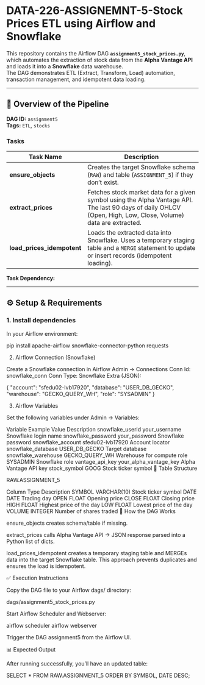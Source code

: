 # DATA-226-ASSIGNEMNT-5-Stock Prices ETL using Airflow and Snowflake

This repository contains the Airflow DAG **`assignment5_stock_prices.py`**, which automates the extraction of stock data from the **Alpha Vantage API** and loads it into a **Snowflake** data warehouse.  
The DAG demonstrates ETL (Extract, Transform, Load) automation, transaction management, and idempotent data loading.

---

## 🧩 Overview of the Pipeline

**DAG ID:** `assignment5`  
**Tags:** `ETL`, `stocks`

### Tasks
| Task Name | Description |
|------------|--------------|
| **ensure_objects** | Creates the target Snowflake schema (`RAW`) and table (`ASSIGNMENT_5`) if they don’t exist. |
| **extract_prices** | Fetches stock market data for a given symbol using the Alpha Vantage API. The last 90 days of daily OHLCV (Open, High, Low, Close, Volume) data are extracted. |
| **load_prices_idempotent** | Loads the extracted data into Snowflake. Uses a temporary staging table and a `MERGE` statement to update or insert records (idempotent loading). |

**Task Dependency:**


---

## ⚙️ Setup & Requirements

### 1. Install dependencies
In your Airflow environment:

pip install apache-airflow snowflake-connector-python requests

2. Airflow Connection (Snowflake)

Create a Snowflake connection in Airflow Admin → Connections
Conn Id: snowflake_conn
Conn Type: Snowflake
Extra (JSON):

{
  "account": "sfedu02-lvb17920",
  "database": "USER_DB_GECKO",
  "warehouse": "GECKO_QUERY_WH",
  "role": "SYSADMIN"
}

3. Airflow Variables

Set the following variables under Admin → Variables:

Variable	Example Value	Description
snowflake_userid	your_username	Snowflake login name
snowflake_password	your_password	Snowflake password
snowflake_account	sfedu02-lvb17920	Account locator
snowflake_database	USER_DB_GECKO	Target database
snowflake_warehouse	GECKO_QUERY_WH	Warehouse for compute
role	SYSADMIN	Snowflake role
vantage_api_key	your_alpha_vantage_key	Alpha Vantage API key
stock_symbol	GOOG	Stock ticker symbol
📄 Table Structure

RAW.ASSIGNMENT_5

Column	Type	Description
SYMBOL	VARCHAR(10)	Stock ticker symbol
DATE	DATE	Trading day
OPEN	FLOAT	Opening price
CLOSE	FLOAT	Closing price
HIGH	FLOAT	Highest price of the day
LOW	FLOAT	Lowest price of the day
VOLUME	INTEGER	Number of shares traded
🔁 How the DAG Works

ensure_objects creates schema/table if missing.

extract_prices calls Alpha Vantage API → JSON response parsed into a Python list of dicts.

load_prices_idempotent creates a temporary staging table and MERGEs data into the target Snowflake table.
This approach prevents duplicates and ensures the load is idempotent.

✅ Execution Instructions

Copy the DAG file to your Airflow dags/ directory:

dags/assignment5_stock_prices.py


Start Airflow Scheduler and Webserver:

airflow scheduler
airflow webserver


Trigger the DAG assignment5 from the Airflow UI.

📊 Expected Output

After running successfully, you’ll have an updated table:

SELECT * FROM RAW.ASSIGNMENT_5 ORDER BY SYMBOL, DATE DESC;

